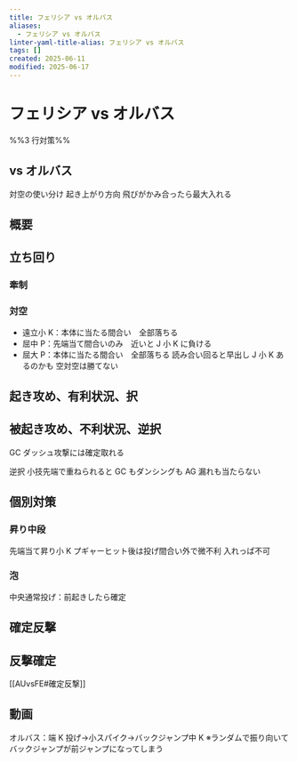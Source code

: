 ```yaml
---
title: フェリシア vs オルバス
aliases:
  - フェリシア vs オルバス
linter-yaml-title-alias: フェリシア vs オルバス
tags: []
created: 2025-06-11
modified: 2025-06-17
---
```


# フェリシア vs オルバス

%%3 行対策%%

## vs オルバス

対空の使い分け
起き上がり方向
飛びがかみ合ったら最大入れる

## 概要

## 立ち回り

### 牽制

### 対空

- 遠立小 K：本体に当たる間合い　全部落ちる
- 屈中 P：先端当て間合いのみ　近いと J 小 K に負ける
- 屈大 P：本体に当たる間合い　全部落ちる
読み合い回ると早出し J 小 K あるのかも
空対空は勝てない

## 起き攻め、有利状況、択

## 被起き攻め、不利状況、逆択

GC
ダッシュ攻撃には確定取れる

逆択
小技先端で重ねられると GC もダンシングも AG 漏れも当たらない

## 個別対策

### 昇り中段

先端当て昇り小 K プギャーヒット後は投げ間合い外で微不利
入れっぱ不可

### 泡

中央通常投げ：前起きしたら確定

## 確定反撃

## 反撃確定
[[AUvsFE#確定反撃]]

## 動画

オルバス：端 K 投げ→小スパイク→バックジャンプ中 K
※ランダムで振り向いてバックジャンプが前ジャンプになってしまう
